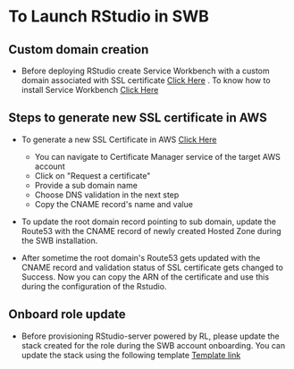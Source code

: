 # To Launch RStudio in SWB

## Custom domain creation
* Before deploying RStudio create Service Workbench with a custom domain associated with SSL certificate [Click Here](https://github.com/awslabs/service-workbench-on-aws/tree/mainline/main/solution/machine-images) . To know how to install Service Workbench [Click Here](https://docs.aws.amazon.com/solutions/latest/service-workbench-on-aws/service-workbench-on-aws.pdf)

## Steps to generate new SSL certificate in AWS
 * To generate a new SSL Certificate in AWS [Click Here](https://docs.aws.amazon.com/acm/latest/userguide/gs-acm-request-public.html)
    * You can navigate to Certificate Manager service of the target AWS account
    * Click on "Request a certificate"
    * Provide a sub domain name
    * Choose DNS validation in the next step
    * Copy the CNAME record's name and value

* To update the root domain record pointing to sub domain, update the Route53 with the CNAME record of newly created Hosted Zone during the SWB installation. 

* After sometime the root domain's Route53 gets updated with the CNAME record and validation status of SSL certificate gets changed to Success. Now you can copy the ARN of the certificate and use this during the configuration of the Rstudio.

## Onboard role update
* Before provisioning RStudio-server powered by RL, please update the stack created for the role during the SWB account onboarding. You can update the stack using the following template [Template link](https://github.com/awslabs/service-workbench-on-aws/tree/mainline/addons/addon-base-raas/packages/base-raas-cfn-templates/src/templates/onboard-account.cfn.yml)


